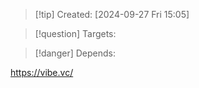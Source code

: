 
>[!tip] Created: [2024-09-27 Fri 15:05]

>[!question] Targets: 

>[!danger] Depends: 

https://vibe.vc/